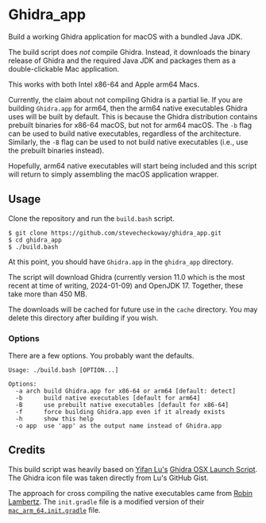 # Ghidra_app

Build a working Ghidra application for macOS with a bundled Java JDK.

The build script does _not_ compile Ghidra. Instead, it downloads the binary
release of Ghidra and the required Java JDK and packages them as a
double-clickable Mac application.

This works with both Intel x86-64 and Apple arm64 Macs.

Currently, the claim about not compiling Ghidra is a partial lie. If you are
building `Ghidra.app` for arm64, then the arm64 native executables Ghidra uses
will be built by default. This is because the Ghidra distribution contains
prebuilt binaries for x86-64 macOS, but not for arm64 macOS. The `-b` flag can
be used to build native executables, regardless of the architecture.
Similarly, the `-B` flag can be used to not build native executables (i.e.,
use the prebuilt binaries instead).

Hopefully, arm64 native executables will start being included and this script
will return to simply assembling the macOS application wrapper.

## Usage
Clone the repository and run the `build.bash` script.
```
$ git clone https://github.com/stevecheckoway/ghidra_app.git
$ cd ghidra_app
$ ./build.bash
```

At this point, you should have `Ghidra.app` in the `ghidra_app` directory.

The script will download Ghidra (currently version 11.0 which is the most
recent at time of writing, 2024-01-09) and OpenJDK 17. Together, these take
more than 450 MB.

The downloads will be cached for future use in the `cache` directory. You may
delete this directory after building if you wish.

### Options
There are a few options. You probably want the defaults.

```
Usage: ./build.bash [OPTION...]

Options:
  -a arch build Ghidra.app for x86-64 or arm64 [default: detect]
  -b      build native executables [default for arm64]
  -B      use prebuilt native executables [default for x86-64]
  -f      force building Ghidra.app even if it already exists
  -h      show this help
  -o app  use 'app' as the output name instead of Ghidra.app

```

## Credits

This build script was heavily based on [Yifan
Lu's](https://twitter.com/yifanlu) [Ghidra OSX Launch
Script](https://gist.github.com/yifanlu/e9965cdb148b550335e57899f790cad2). The
Ghidra icon file was taken directly from Lu's GitHub Gist.

The approach for cross compiling the native executables came from [Robin
Lambertz](https://github.com/roblabla/ghidra-ci). The `init.gradle` file is a
modified version of their
[`mac_arm_64.init.gradle`](https://github.com/roblabla/ghidra-ci/blob/7819b5feffdc27214cc133fdab64bb260c22a285/mac_arm_64.init.gradle) file.
